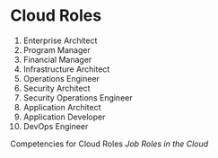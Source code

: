 # Cloud Roles
1. Enterprise Architect
2. Program Manager
3. Financial Manager
4. Infrastructure Architect
5. Operations Engineer
6. Security Architect
7. Security Operations Engineer
8. Application Architect
9. Application Developer
10. DevOps Engineer


Competencies for Cloud Roles
*Job Roles in the Cloud*
